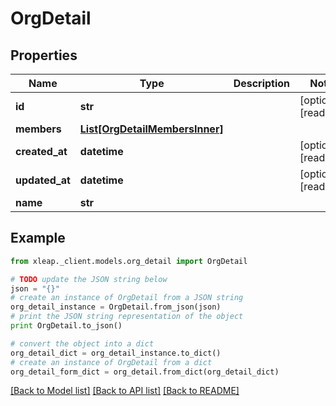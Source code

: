 # OrgDetail


## Properties

Name | Type | Description | Notes
------------ | ------------- | ------------- | -------------
**id** | **str** |  | [optional] [readonly] 
**members** | [**List[OrgDetailMembersInner]**](OrgDetailMembersInner.md) |  | 
**created_at** | **datetime** |  | [optional] [readonly] 
**updated_at** | **datetime** |  | [optional] [readonly] 
**name** | **str** |  | 

## Example

```python
from xleap._client.models.org_detail import OrgDetail

# TODO update the JSON string below
json = "{}"
# create an instance of OrgDetail from a JSON string
org_detail_instance = OrgDetail.from_json(json)
# print the JSON string representation of the object
print OrgDetail.to_json()

# convert the object into a dict
org_detail_dict = org_detail_instance.to_dict()
# create an instance of OrgDetail from a dict
org_detail_form_dict = org_detail.from_dict(org_detail_dict)
```
[[Back to Model list]](../README.md#documentation-for-models) [[Back to API list]](../README.md#documentation-for-api-endpoints) [[Back to README]](../README.md)


